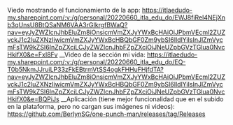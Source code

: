 Viedo mostrando el funcionamiento de la app:
https://itlaedudo-my.sharepoint.com/:v:/g/personal/20220660_itla_edu_do/EWJ8fiRel4NEjXnb3qUnsU8BtQSaNM6VAA3rGIkrgfBWaQ?nav=eyJyZWZlcnJhbEluZm8iOnsicmVmZXJyYWxBcHAiOiJPbmVEcml2ZUZvckJ1c2luZXNzIiwicmVmZXJyYWxBcHBQbGF0Zm9ybSI6IldlYiIsInJlZmVycmFsTW9kZSI6InZpZXciLCJyZWZlcnJhbFZpZXciOiJNeUZpbGVzTGlua0NvcHkifX0&e=FxI8Fv
__Video de la sección mi vida:
https://itlaedudo-my.sharepoint.com/:v:/g/personal/20220660_itla_edu_do/EQ-T0b5NkmJJruiLP33zFkEBtrmVtSS4ogkFHHuFHjfdTA?nav=eyJyZWZlcnJhbEluZm8iOnsicmVmZXJyYWxBcHAiOiJPbmVEcml2ZUZvckJ1c2luZXNzIiwicmVmZXJyYWxBcHBQbGF0Zm9ybSI6IldlYiIsInJlZmVycmFsTW9kZSI6InZpZXciLCJyZWZlcnJhbFZpZXciOiJNeUZpbGVzTGlua0NvcHkifX0&e=BQPiJs
__Aplicación (tiene mejor funcionalidad que en el subido en la plataforma, pero no cargan sus imágenes ni videos):
https://github.com/BerlynSG/one-punch-man/releases/tag/Releases
